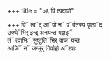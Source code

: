 +++
title = "०६ वि त्वदापो"

+++
वि᳓ त्व᳓द् आ᳓पो न᳓ प᳓र्वतस्य पृष्ठा᳓द्  
उक्थे᳓भिर् इन्द्र अनयन्त यज्ञइः᳓  
तं᳓ त्वाभिः᳓ सुष्टुति᳓भिर् वाज᳓यन्त  
आजिं᳓ न᳓ जग्मुर् गिर्वाहो अ᳓श्वाः